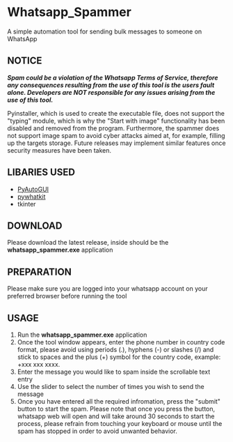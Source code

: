 # Whatsapp_Spammer
A simple automation tool for sending bulk messages to someone on WhatsApp 

## NOTICE
***Spam could be a violation of the Whatsapp Terms of Service, therefore any consequences resulting from the use of this tool is the users fault alone. Developers are NOT responsible for any issues arising from the use of this tool.***

Pyinstaller, which is used to create the executable file, does not support the "typing" module, which is why the "Start with image" functionality has been disabled and removed from the program. Furthermore, the spammer does not support image spam to avoid cyber attacks aimed at, for example, filling up the targets storage. Future releases may implement similar features once security measures have been taken. 

## LIBARIES USED
<ul>
  <li><a href="https://pypi.org/project/PyAutoGUI/">PyAutoGUI</a></li>
  <li><a href="https://pypi.org/project/pywhatkit/">pywhatkit</a></li>
  <li>tkinter</li>
</ul>

## DOWNLOAD
Please download the latest release, inside should be the <b>whatsapp_spammer.exe</b> application

## PREPARATION
Please make sure you are logged into your whatsapp account on your preferred browser before running the tool
## USAGE

1. Run the <b>whatsapp_spammer.exe</b> application
2. Once the tool window appears, enter the phone number in country code format, please avoid using periods (.), hyphens (-) or slashes (/\) and stick to spaces and the plus (+) symbol for the country code, example: +xxx xxx xxxx.
3. Enter the message you would like to spam inside the scrollable text entry
4. Use the slider to select the number of times you wish to send the message
5. Once you have entered all the required infromation, press the "submit" button to start the spam. Please note that once you press the button, whatsapp web will open and will take around 30 seconds to start the process, please refrain from touching your keyboard or mouse until the spam has stopped in order to avoid unwanted behavior.





